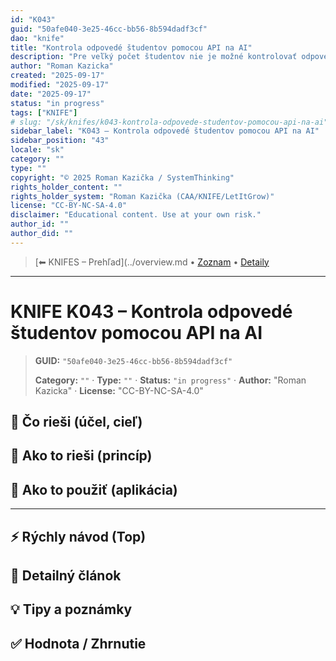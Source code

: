 ```yaml
---
id: "K043"
guid: "50afe040-3e25-46cc-bb56-8b594dadf3cf"
dao: "knife"
title: "Kontrola odpovedé študentov pomocou API na AI"
description: "Pre veľký počet študentov nie je možné kontrolovať odpovede na voľné otázky. AI by mohlo pomôcť."
author: "Roman Kazicka"
created: "2025-09-17"
modified: "2025-09-17"
date: "2025-09-17"
status: "in progress"
tags: ["KNIFE"]
# slug: "/sk/knifes/k043-kontrola-odpovede-studentov-pomocou-api-na-ai"
sidebar_label: "K043 – Kontrola odpovedé študentov pomocou API na AI"
sidebar_position: "43"
locale: "sk"
category: ""
type: ""
copyright: "© 2025 Roman Kazička / SystemThinking"
rights_holder_content: ""
rights_holder_system: "Roman Kazička (CAA/KNIFE/LetItGrow)"
license: "CC-BY-NC-SA-4.0"
disclaimer: "Educational content. Use at your own risk."
author_id: ""
author_did: ""
---
```

<!-- body:start -->

<!-- nav:knifes -->
> [⬅ KNIFES – Prehľad](../overview.md • [Zoznam](../KNIFE_Overview_List.md) • [Detaily](../KNIFE_Overview_Details.md)
---
# KNIFE K043 – Kontrola odpovedé študentov pomocou API na AI
<!-- fm-visible: start -->

> **GUID:** `"50afe040-3e25-46cc-bb56-8b594dadf3cf"`
>   
> **Category:** `""` · **Type:** `""` · **Status:** `"in progress"` · **Author:** "Roman Kazicka" · **License:** "CC-BY-NC-SA-4.0"
<!-- fm-visible: end -->


## 🎯 Čo rieši (účel, cieľ)

## 🧩 Ako to rieši (princíp)

## 🧪 Ako to použiť (aplikácia)

---

## ⚡ Rýchly návod (Top)

## 📜 Detailný článok

## 💡 Tipy a poznámky

## ✅ Hodnota / Zhrnutie
